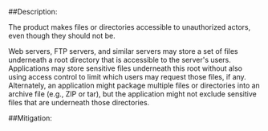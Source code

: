 ##Description:

The product makes files or directories accessible to unauthorized actors, even though they should not be.

Web servers, FTP servers, and similar servers may store a set of files underneath a root directory that is accessible to the server's users. Applications may store sensitive files underneath this root without also using access control to limit which users may request those files, if any. Alternately, an application might package multiple files or directories into an archive file (e.g., ZIP or tar), but the application might not exclude sensitive files that are underneath those directories.

##Mitigation:
